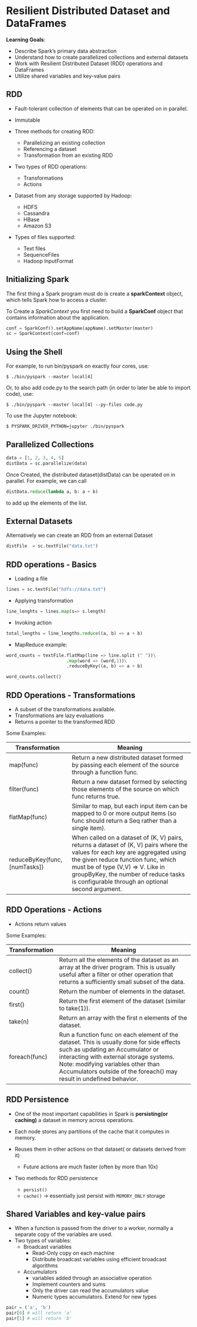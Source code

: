 # Resilient Distributed Dataset and DataFrames

**Learning Goals**:
- Describe Spark’s primary data abstraction
- Understand how to create parallelized collections and external datasets
- Work with Resilient Distributed Dataset (RDD) operations and DataFrames
- Utilize shared variables and key-value pairs


## RDD

- Fault-tolerant collection of elements that can be operated on in parallel.
- Immutable
- Three methods for creating RDD:
    - Parallelizing an existing collection
    - Referencing a dataset
    - Transformation from an existing RDD

- Two types of RDD operations:
    - Transformations
    - Actions

- Dataset from any storage supported by Hadoop:
    - HDFS
    - Cassandra
    - HBase
    - Amazon S3

- Types of files supported:
    - Text files
    - SequenceFiles
    - Hadoop InputFormat

## Initializing Spark

The first thing a Spark program must do is create a **sparkContext** object, which tells Spark how to access a cluster.

To Create a *SparkContext* you first need to build a **SparkConf** object that contains information about the application.

```python
conf = SparkConf().setAppName(appName).setMaster(master)
sc = SparkContext(conf=conf)
```

## Using the Shell

For example, to run bin/pyspark on exactly four cores, use:
```
$ ./bin/pyspark --master local[4]
```

Or, to also add code.py to the search path (in order to later be able to import code), use:
```
$ ./bin/pyspark --master local[4] --py-files code.py
```

To use the Jupyter notebook:
```
$ PYSPARK_DRIVER_PYTHON=jupyter ./bin/pyspark
```

## Parallelized Collections

```python
data = [1, 2, 3, 4, 5]
distData = sc.parallelize(data)
```

Once Created, the distributed dataset(distData) can be operated on in parallel. For example, we can call 
```python 
distData.reduce(lambda a, b: a + b)
```
 to add up the elements of the list.


 ## External Datasets

Alternatively we can create an RDD from an external Dataset

 ```python
 distFile  = sc.textFile("data.txt")
 ```


 ## RDD operations - Basics

 - Loading a file
 ```python
 lines = sc.textFile("hdfs://data.txt")
 ```
 - Applying transformation
 ```python
 line_lenghts = lines.map(s=> s.length)
 ```
 - Invoking action
 ```python
 total_lengths = line_lengths.reduce((a, b) => a + b)
 ```
 - MapReduce example:
 ```python
 word_counts = textFile.flatMap(line => line.split (" "))\
                        .map(word => (word,1))\
                        .reduceByKey((a, b) => a + b)

 word_counts.collect()
 ```


## RDD Operations - Transformations

- A subset of the transformations available.
- Transformations are lazy evaluations
- Returns a pointer to the transformed RDD

Some Examples:

| Transformation                | Meaning                                                                                                                                                                                                                                                                                                  |
|-------------------------------|----------------------------------------------------------------------------------------------------------------------------------------------------------------------------------------------------------------------------------------------------------------------------------------------------------|
| map(func)                     | Return a new distributed dataset formed by  passing each  element  of the  source through a function func.                                                                                                                                                                                               |
| filter(func)                  | Return a new dataset formed by selecting those  elements of the source on which func returns true.                                                                                                                                                                                                       |
| flatMap(func)                 | Similar to map, but each input item can be mapped to 0 or more output items (so func should return a  Seq rather than a single item).                                                                                                                                                                    |
| reduceByKey(func, [numTasks]) | When called on a dataset of (K, V) pairs, returns a dataset of (K, V)  pairs where the values for each key are aggregated using the given  reduce function func, which must be of type (V,V) => V. Like in  groupByKey, the number of reduce tasks is configurable through  an optional second argument. |



## RDD Operations - Actions

- Actions return values

Some Examples:

| Transformation | Meaning                                                                                                                                                                                                                                                                                 |
|----------------|-----------------------------------------------------------------------------------------------------------------------------------------------------------------------------------------------------------------------------------------------------------------------------------------|
| collect()      | Return all the elements of the dataset as an array  at the driver program. This is usually useful after a filter  or other operation that returns a sufficiently small subset of the data.                                                                                              |
| count()        | Return the number of elements in the dataset.                                                                                                                                                                                                                                           |
| first()        | Return the first element of the dataset (similar to take(1)).                                                                                                                                                                                                                           |
| take(n)        | Return an array with the first n elements of the dataset.                                                                                                                                                                                                                               |
| foreach(func)  | Run a function func on each element of the dataset. This is usually done  for side effects such as updating an Accumulator or interacting with external  storage systems. Note: modifying variables other than Accumulators outside of the foreach() may result in undefined behavior.  |


## RDD Persistence

- One of the most important capabilities in Spark is **persisting(or caching)** a dataset in memory across operations.

- Each node stores any partitions of the cache that it computes in memory.
- Reuses them in other actions on that dataset( or datasets derived from it)
    - Future actions are much faster (often by more than 10x)

- Two methods for RDD persistence
    - ```persist()```
    - ```cache()``` -> essentially just persist with ```MEMORY_ONLY``` storage


## Shared Variables and key-value pairs

- When a function is passed from the driver to a worker, normally a separate copy of the variables are used.
- Two types of variables:
    - Broadcast variables
        - Read-Only copy on each machine
        - Distribute broadcast variables using efficient broadcast algorithms
    - Accumulators
        - variables added through an associative operation
        - Implement counters and sums
        - Only the driver can read the accumulators value
        - Numeric types accumulators. Extend for new types
```python
pair = ('a', 'b')
pair[0] # will return 'a'
pair[1] # will return 'b'
```